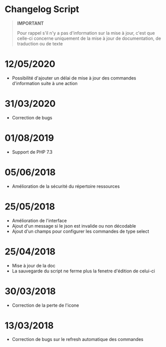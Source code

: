 # Changelog Script

>**IMPORTANT**
>
>Pour rappel s'il n'y a pas d'information sur la mise à jour, c'est que celle-ci concerne uniquement de la mise à jour de documentation, de traduction ou de texte

# 12/05/2020

- Possibilité d'ajouter un délai de mise à jour des commandes d'information suite à une action

# 31/03/2020

- Correction de bugs

# 01/08/2019

- Support de PHP 7.3

# 05/06/2018

- Amélioration de la sécurité du répertoire ressources

# 25/05/2018

- Amélioration de l'interface
- Ajout d'un message si le json est invalide ou non décodable
- Ajout d'un champs pour configurer les commandes de type select

# 25/04/2018

- Mise à jour de la doc
- La sauvegarde du script ne ferme plus la fenetre d'édition de celui-ci

# 30/03/2018

- Correction de la perte de l'icone

# 13/03/2018

- Correction de bugs sur le refresh automatique des commandes
